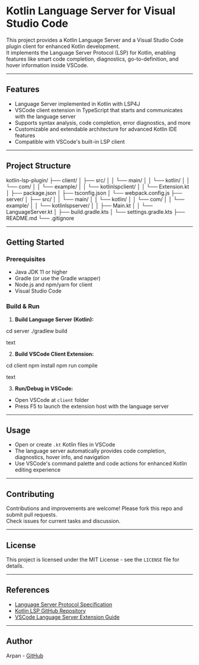 # Kotlin Language Server for Visual Studio Code

This project provides a Kotlin Language Server and a Visual Studio Code plugin client for enhanced Kotlin development.  
It implements the Language Server Protocol (LSP) for Kotlin, enabling features like smart code completion, diagnostics, go-to-definition, and hover information inside VSCode.

---

## Features

- Language Server implemented in Kotlin with LSP4J  
- VSCode client extension in TypeScript that starts and communicates with the language server  
- Supports syntax analysis, code completion, error diagnostics, and more  
- Customizable and extendable architecture for advanced Kotlin IDE features  
- Compatible with VSCode's built-in LSP client  

---

## Project Structure

kotlin-lsp-plugin/
├── client/
│   ├── src/
│   │   └── main/
│   │       └── kotlin/
│   │           └── com/
│   │               └── example/
│   │                   └── kotlinlspclient/
│   │                       └── Extension.kt
│   ├── package.json
│   ├── tsconfig.json
│   └── webpack.config.js
├── server/
│   ├── src/
│   │   └── main/
│   │       └── kotlin/
│   │           └── com/
│   │               └── example/
│   │                   └── kotlinlspserver/
│   │                       ├── Main.kt
│   │                       └── LanguageServer.kt
│   ├── build.gradle.kts
│   └── settings.gradle.kts
├── README.md
└── .gitignore

---

## Getting Started

### Prerequisites

- Java JDK 11 or higher  
- Gradle (or use the Gradle wrapper)  
- Node.js and npm/yarn for client  
- Visual Studio Code  

### Build & Run

1. **Build Language Server (Kotlin):**

cd server
./gradlew build

text

2. **Build VSCode Client Extension:**

cd client
npm install
npm run compile

text

3. **Run/Debug in VSCode:**

- Open VSCode at `client` folder  
- Press F5 to launch the extension host with the language server  

---

## Usage

- Open or create `.kt` Kotlin files in VSCode  
- The language server automatically provides code completion, diagnostics, hover info, and navigation  
- Use VSCode's command palette and code actions for enhanced Kotlin editing experience  

---

## Contributing

Contributions and improvements are welcome! Please fork this repo and submit pull requests.  
Check issues for current tasks and discussion.

---

## License

This project is licensed under the MIT License - see the `LICENSE` file for details.

---

## References

- [Language Server Protocol Specification](https://microsoft.github.io/language-server-protocol/)  
- [Kotlin LSP GitHub Repository](https://github.com/Kotlin/kotlin-lsp.git)  
- [VSCode Language Server Extension Guide](https://code.visualstudio.com/api/language-extensions/language-server-extension-guide)  

---

## Author

Arpan - [GitHub](https://github.com/arpancodez)
